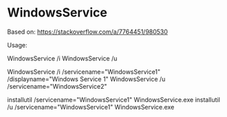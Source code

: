 # WindowsService

Based on: https://stackoverflow.com/a/7764451/980530

Usage:

WindowsService /i
WindowsService /u

WindowsService /i /servicename="WindowsService1" /displayname="Windows Service 1"
WindowsService /u /servicename="WindowsService2"

installutil /servicename="WindowsService1" WindowsService.exe
installutil /u /servicename="WindowsService1" WindowsService.exe
